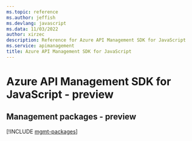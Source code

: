 ```yaml
---
ms.topic: reference
ms.author: jeffish
ms.devlang: javascript
ms.data: 11/03/2022
author: xirzec
description: Reference for Azure API Management SDK for JavaScript
ms.service: apimanagement
title: Azure API Management SDK for JavaScript
---
```

# Azure API Management SDK for JavaScript - preview

## Management packages - preview
[!INCLUDE [mgmt-packages](api-management-mgmt-index.md)]